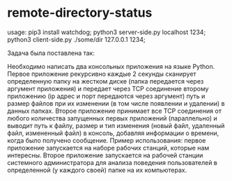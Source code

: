 # remote-directory-status

usage:
pip3 install watchdog;
python3 server-side.py localhost 1234;
python3 client-side.py ./some/dir 127.0.0.1 1234;

Задача была поставлена так:

Необходимо написать два консольных приложения на языке Python. Первое приложение
рекурсивно каждые 2 секунды сканирует определенную папку на жестком диске (папка
передается через аргумент приложения) и передает через TCP соединение второму приложению
(ip адрес и порт передаются через аргумент) путь и размер файлов при их изменении (в том числе
появлении и удалении) в данных папках.
Второе приложение принимает все TCP соединения от любого количества запущенных первых
приложений (параллельно) и выводит путь к файлу, размер и тип изменения (новый файл,
удаленный файл, измененный файл) в консоль, добавляя информации о времени, когда было
получено сообщение.
Пример использования: первое приложение запускается на наборе рабочих станций, которые нам
интересны. Второе приложение запускается на рабочей станции системного администратора для
анализа поведения пользователей в определенной (у каждого своей) папке на их компьютерах.

